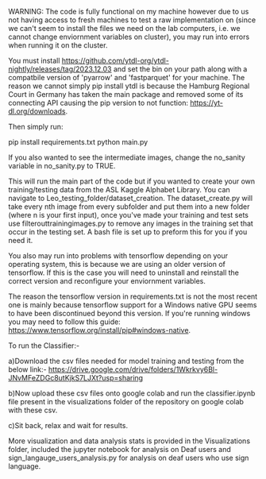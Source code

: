 WARNING: The code is fully functional on my machine however due to us not having access to fresh machines to test a raw implementation on (since we can't seem to install the files we need on the lab computers, i.e. we cannot change enviornment variables on cluster), you may run into errors when running it on the cluster.


You must install https://github.com/ytdl-org/ytdl-nightly/releases/tag/2023.12.03 and set the bin on your path along with a compatbile version of 'pyarrow' and 'fastparquet' for your machine. The reason we cannot simply pip install ytdl is because the Hamburg Regional Court in Germany has taken the main package and removed some of its connecting API causing the pip version to not function: https://yt-dl.org/downloads.

Then simply run:

pip install requirements.txt
python main.py

If you also wanted to see the intermediate images, change the no_sanity variable in no_sanity.py to TRUE.

This will run the main part of the code but if you wanted to create your own training/testing data from the ASL Kaggle Alphabet Library. You can navigate to Leo_testing_folder/dataset_creation. The dataset_create.py will take every nth image from every subfolder and put them into a new folder (where n is your first input), once you've made your training and test sets use filterouttrainingimages.py to remove any images in the training set that occur in the testing set. A bash file is set up to preform this for you if you need it.




You also may run into problems with tensorflow depending on your operating system, this is because we are using an older version of tensorflow. If this is the case you will need to uninstall and reinstall the correct version and reconfigure your enviornment variables.

 The reason the tensorflow version in requirements.txt is not the most recent one is mainly because tensorflow support for a Windows native GPU seems to have been discontinued beyond this version. If you're running windows you may need to follow this guide: https://www.tensorflow.org/install/pip#windows-native.


To run the Classifier:-

a)Download the csv files needed for model training and testing from the below link:- 
https://drive.google.com/drive/folders/1Wkrkvy6Bl-JNvMFeZDGc8utKjkS7LJXt?usp=sharing

b)Now upload these csv files onto google colab and run the classifier.ipynb file present in the visualizations folder of the repository on google colab with these csv.

c)Sit back, relax and wait for results.


More visualization and data analysis stats is provided in the Visualizations folder, included the jupyter notebook for analysis on Deaf users and sign_langauge_users_analysis.py for analysis on deaf users who use sign language.
